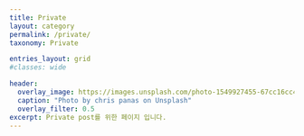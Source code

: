 ```yaml
---
title: Private
layout: category
permalink: /private/
taxonomy: Private

entries_layout: grid
#classes: wide

header:
  overlay_image: https://images.unsplash.com/photo-1549927455-67cc16cc490c?ixlib=rb-1.2.1&ixid=eyJhcHBfaWQiOjEyMDd9&auto=format&fit=crop&w=1024&q=40
  caption: "Photo by chris panas on Unsplash"
  overlay_filter: 0.5
excerpt: Private post를 위한 페이지 입니다.
---
```

